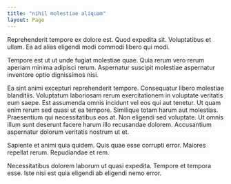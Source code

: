 ```yaml
---
title: "nihil molestiae aliquam"
layout: Page
---
```

Reprehenderit tempore ex dolore est. Quod expedita sit. Voluptatibus et ullam. Ea ad alias eligendi modi commodi libero qui modi.
 Tempore est ut ut unde fugiat molestiae quae. Quia rerum vero rerum aperiam minima adipisci rerum. Aspernatur suscipit molestiae aspernatur inventore optio dignissimos nisi.
 Ea sint animi excepturi reprehenderit tempore. Consequatur libero molestiae blanditiis. Voluptatum laboriosam rerum exercitationem in voluptate veritatis eum saepe. Est assumenda omnis incidunt vel eos qui aut tenetur. Ut quam enim rerum sed quasi ut ea tempore.
Similique totam harum aut molestias. Praesentium qui necessitatibus eos at. Non eligendi sed voluptate. Ut omnis illum sunt deserunt facere harum illo recusandae dolorem. Accusantium aspernatur dolorum veritatis nostrum ut et.
 Sapiente et animi quia quidem. Quis quae esse corrupti error. Maiores repellat rerum. Repudiandae et rem.
 Necessitatibus dolorem laborum ut quasi expedita. Tempore et tempora esse. Iste nisi est quia eligendi ab eligendi nemo error.
